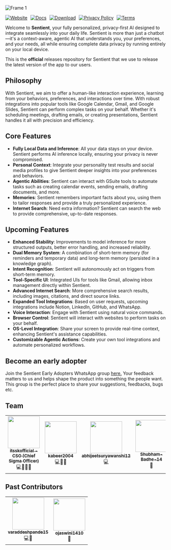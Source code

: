 ![Frame 1](https://github.com/user-attachments/assets/985a1e5a-4954-43ec-b310-e69cce8ecbe9)

<div style="display: flex; gap: 10px;">
  <a href="https://www.existence.technology/sentient"><img src="https://img.shields.io/badge/Website-Click%20Here-blue" alt="Website"></a>
  <a href="https://beneficial-billboard-012.notion.site/Sentient-1916d7df083c809c929bf012b33594fc"><img src="https://img.shields.io/badge/Docs-Read%20Now-green" alt="Docs"></a>
  <a href="https://existence-sentient.vercel.app/download"><img src="https://img.shields.io/badge/Download-Get%20It-red" alt="Download"></a>
  <a href="https://existence-sentient.vercel.app/privacy"><img src="https://img.shields.io/badge/Privacy%20Policy-View%20Here-purple" alt="Privacy Policy"></a>
  <a href="https://existence-sentient.vercel.app/terms"><img src="https://img.shields.io/badge/Terms-Read%20Here-orange" alt="Terms"></a>
</div>


Welcome to **Sentient**, your fully personalized, privacy-first AI designed to integrate seamlessly into your daily life. Sentient is more than just a chatbot—it's a context-aware, agentic AI that understands you, your preferences, and your needs, all while ensuring complete data privacy by running entirely on your local device.

This is the **official** releases repository for Sentient that we use to release the latest version of the app to our users.

## Philosophy   

With Sentient, we aim to offer a human-like interaction experience, learning from your behaviors, preferences, and interactions over time. With robust integrations into popular tools like Google Calendar, Gmail, and Google Slides, Sentient can perform complex tasks on your behalf. Whether it's scheduling meetings, drafting emails, or creating presentations, Sentient handles it all with precision and efficiency.

## Core Features

- **Fully Local Data and Inference**: All your data stays on your device. Sentient performs AI inference locally, ensuring your privacy is never compromised.
- **Personal Context**: Integrate your personality test results and social media profiles to give Sentient deeper insights into your preferences and behaviors.
- **Agentic Abilities**: Sentient can interact with GSuite tools to automate tasks such as creating calendar events, sending emails, drafting documents, and more.
- **Memories**: Sentient remembers important facts about you, using them to tailor responses and provide a truly personalized experience.
- **Internet Search**: Need extra information? Sentient can search the web to provide comprehensive, up-to-date responses.

## Upcoming Features 

- **Enhanced Stability**: Improvements to model inference for more structured outputs, better error handling, and increased reliability.
- **Dual Memory System**: A combination of short-term memory (for reminders and temporary data) and long-term memory (persisted in a knowledge graph).
- **Intent Recognition**: Sentient will autonomously act on triggers from short-term memory.
- **Tool-Specific UI**: Integrated UIs for tools like Gmail, allowing inbox management directly within Sentient.
- **Advanced Internet Search**: More comprehensive search results, including images, citations, and direct source links.
- **Expanded Tool Integrations**: Based on user requests, upcoming integrations include Notion, LinkedIn, GitHub, and WhatsApp.
- **Voice Interaction**: Engage with Sentient using natural voice commands.
- **Browser Control**: Sentient will interact with websites to perform tasks on your behalf.
- **OS-Level Integration**: Share your screen to provide real-time context, enhancing Sentient's assistance capabilities.
- **Customizable Agentic Actions**: Create your own tool integrations and automate personalized workflows.

## Become an early adopter

Join the Sentient Early Adopters WhatsApp group [here.](https://chat.whatsapp.com/IOHxuf2W8cKEuyZrMo8DOJ)
Your feedback matters to us and helps shape the product into something the people want. This group is the perfect place to share your suggestions, feedbacks, bugs etc.

## Team

<!-- ALL-CONTRIBUTORS-LIST:START - Do not remove or modify this section. -->
<!-- prettier-ignore-start -->
<!-- markdownlint-disable -->

<table>
  <tr>
     <td align="center">
       <a href="https://github.com/itsskofficial">
         <img src="https://avatars.githubusercontent.com/u/65887545?v=4?s=100" width="100px;" alt=""/>
         <br />
         <sub>
           <b>
             itsskofficial - CSO (Chief Sigma Officer)
           </b>
         </sub>
       </a>
       <br />
       <a title="Code, Design & Business">
         💻🎨👨‍💼
       </a>
     </td>  
     <td align="center">
       <a href="https://github.com/kabeer2004">
         <img src="https://avatars.githubusercontent.com/u/59280736?v=4" width="100px;" alt=""/>
         <br />
         <sub>
           <b>
             kabeer2004
           </b>
         </sub>
       </a>
       <br />
       <a title="Code & Business">
         💻👨‍💼
       </a>
     </td>  
      <td align="center">
       <a href="https://github.com/abhijeetsuryawanshi12">
         <img src="https://avatars.githubusercontent.com/u/108229267?v=4" width="100px;" alt=""/>
         <br />
         <sub>
           <b>
             abhijeetsuryawanshi12
           </b>
         </sub>
       </a>
       <br />
       <a title="Code">
         💻
       </a>
     </td> 
      <td align="center">
       <a href="https://github.com/Shubham-Badhe-14">
         <img src="https://avatars.githubusercontent.com/u/153096382?v=4" width="100px;" alt=""/>
         <br />
         <sub>
           <b>
             Shubham-Badhe-14
           </b>
         </sub>
       </a>
       <br />
       <a title="Operations Manager">
         📢
       </a>
     </td>  
  </tr>
</table>

## Past Contributors
<table>
  <tr>
      <td align="center">
       <a href="https://github.com/varaddeshpande15">
         <img src="https://avatars.githubusercontent.com/u/111638914?v=4" width="100px;" alt=""/>
         <br />
         <sub>
           <b>
             varaddeshpande15
           </b>
         </sub>
       </a>
       <br />
       <a title="Code and Outreach">
         💻📢
       </a>
     </td>  
    <td align="center">
       <a href="https://github.com/ojaswini1410">
         <img src="https://avatars.githubusercontent.com/u/113436626?v=4" width="100px;" alt=""/>
         <br />
         <sub>
           <b>
             ojaswini1410
           </b>
         </sub>
       </a>
       <br />
       <a title="Design">
         🎨
       </a>
     </td>  
  </tr>
</table>

<!-- markdownlint-restore -->
<!-- prettier-ignore-end -->
<!-- ALL-CONTRIBUTORS-LIST:END -->  
